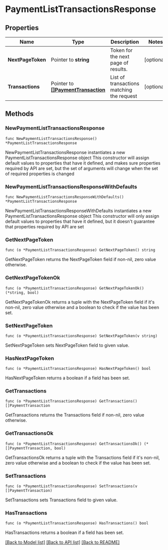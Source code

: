 # PaymentListTransactionsResponse

## Properties

Name | Type | Description | Notes
------------ | ------------- | ------------- | -------------
**NextPageToken** | Pointer to **string** | Token for the next page of results. | [optional] 
**Transactions** | Pointer to [**[]PaymentTransaction**](PaymentTransaction.md) | List of transactions matching the request | [optional] 

## Methods

### NewPaymentListTransactionsResponse

`func NewPaymentListTransactionsResponse() *PaymentListTransactionsResponse`

NewPaymentListTransactionsResponse instantiates a new PaymentListTransactionsResponse object
This constructor will assign default values to properties that have it defined,
and makes sure properties required by API are set, but the set of arguments
will change when the set of required properties is changed

### NewPaymentListTransactionsResponseWithDefaults

`func NewPaymentListTransactionsResponseWithDefaults() *PaymentListTransactionsResponse`

NewPaymentListTransactionsResponseWithDefaults instantiates a new PaymentListTransactionsResponse object
This constructor will only assign default values to properties that have it defined,
but it doesn't guarantee that properties required by API are set

### GetNextPageToken

`func (o *PaymentListTransactionsResponse) GetNextPageToken() string`

GetNextPageToken returns the NextPageToken field if non-nil, zero value otherwise.

### GetNextPageTokenOk

`func (o *PaymentListTransactionsResponse) GetNextPageTokenOk() (*string, bool)`

GetNextPageTokenOk returns a tuple with the NextPageToken field if it's non-nil, zero value otherwise
and a boolean to check if the value has been set.

### SetNextPageToken

`func (o *PaymentListTransactionsResponse) SetNextPageToken(v string)`

SetNextPageToken sets NextPageToken field to given value.

### HasNextPageToken

`func (o *PaymentListTransactionsResponse) HasNextPageToken() bool`

HasNextPageToken returns a boolean if a field has been set.

### GetTransactions

`func (o *PaymentListTransactionsResponse) GetTransactions() []PaymentTransaction`

GetTransactions returns the Transactions field if non-nil, zero value otherwise.

### GetTransactionsOk

`func (o *PaymentListTransactionsResponse) GetTransactionsOk() (*[]PaymentTransaction, bool)`

GetTransactionsOk returns a tuple with the Transactions field if it's non-nil, zero value otherwise
and a boolean to check if the value has been set.

### SetTransactions

`func (o *PaymentListTransactionsResponse) SetTransactions(v []PaymentTransaction)`

SetTransactions sets Transactions field to given value.

### HasTransactions

`func (o *PaymentListTransactionsResponse) HasTransactions() bool`

HasTransactions returns a boolean if a field has been set.


[[Back to Model list]](../README.md#documentation-for-models) [[Back to API list]](../README.md#documentation-for-api-endpoints) [[Back to README]](../README.md)


